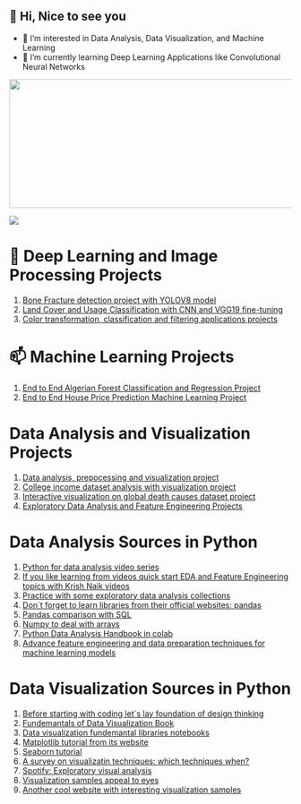 ## 👋 Hi, Nice to see you
- 👀 I’m interested in Data Analysis, Data Visualization, and Machine Learning
- 🌱 I’m currently learning Deep Learning Applications like Convolutional Neural Networks

 
 <div id="header" align="left">
  <img src="https://github.com/nesibegul/cv/blob/main/oasisnetwork-sun.gif" width="900" height="230"/>
</div>

![](..)
# 💞️ Deep Learning and Image Processing Projects
1. [Bone Fracture detection project with YOLOV8 model](https://github.com/nesibegul/BoneFracture_YOLOv8/blob/main/Bone_Fracture.ipynb)
2. [Land Cover and Usage Classification with CNN and VGG19 fine-tuning](https://github.com/nesibegul/Deep-Learning-with-LandCover-Dataset/blob/main/2_DeepLearningApps.ipynb)
3. [Color transformation, classification and filtering applications projects](https://github.com/nesibegul/Image-Processing)

# 📫 Machine Learning Projects
1. [End to End Algerian Forest Classification and Regression Project](https://github.com/nesibegul/Algerian-Forest-Classification-and-Regression)
2. [End to End House Price Prediction Machine Learning Project](https://github.com/nesibegul/House-Price-Prediction)
   
#  Data Analysis and Visualization Projects
1. [Data analysis, prepocessing and visualization project](https://github.com/nesibegul/DataManipulation)
2. [College income dataset analysis with visualization project](https://github.com/nesibegul/Visualization/blob/main/Visualization%20Homework-Copy1.ipynb)
3. [Interactive visualization on global death causes dataset project](https://github.com/nesibegul/Visualization/blob/main/1.InteractiveVisualization%20(1).ipynb)
4. [Exploratory Data Analysis and Feature Engineering Projects](https://github.com/nesibegul/EDA-and-Feature-Engineering-)

# Data Analysis Sources in Python
1. [Python for data analysis video series](https://www.youtube.com/watch?v=bPrmA1SEN2k&list=PLZoTAELRMXVNUL99R4bDlVYsncUNvwUBB)
2. [If you like learning from videos quick start EDA and Feature Engineering topics with Krish Naik videos](https://www.youtube.com/watch?v=bTN-6VPe8c0&list=PLZoTAELRMXVPzj1D0i_6ajJ6gyD22b3jh)
3. [Practice with some exploratory data analysis collections](https://github.com/iNeuronai/EDACollection)
4. [Don`t forget to learn libraries from their official websites: pandas](https://pandas.pydata.org/pandas-docs/stable/getting_started/intro_tutorials/07_reshape_table_layout.html)
5. [Pandas comparison with SQL](https://pandas.pydata.org/pandas-docs/stable/getting_started/comparison/comparison_with_sql.html)
6. [Numpy to deal with arrays](https://numpy.org/numpy-tutorials/)
7. [Python Data Analysis Handbook in colab](https://colab.research.google.com/github/jakevdp/PythonDataScienceHandbook/blob/master/notebooks/Index.ipynb)
8. [Advance feature engineering and data preparation techniques for machine learning models](https://github.com/nesibegul/BOOKS-and-SOURCES/blob/main/data_preparation_for_machine_learning.pdf)

# Data Visualization Sources in Python

1. [Before starting with coding let`s lay foundation of design thinking](https://faculty.washington.edu/ajko/books/design-methods/#/creative)
2. [Fundemantals of Data Visualization Book](https://clauswilke.com/dataviz/)
3. [Data visualization fundemantal libraries notebooks](https://github.com/nesibegul/BOOKS-and-SOURCES/tree/main/Data%20Visualization%20Collection)
4. [Matplotlib tutorial from its website](https://matplotlib.org/stable/tutorials/index.html)
5. [Seaborn tutorial](https://seaborn.pydata.org/tutorial.html)
6. [A survey on visualizatin techniques: which techniques when?](https://github.com/nesibegul/BOOKS-and-SOURCES/blob/main/1_A_survey_of_powerful_visualization_techniques_from_the_obvious_to_the_obscure.pdf)
7. [Spotify: Exploratory visual analysis](https://www.youtube.com/watch?v=pgSLSYLNEq0)
8. [Visualization samples appeal to eyes](https://periscopic.com/#!/)
9. [Another cool website with interesting visualization samples](https://www.pitchinteractive.com/)



 

<!---
nesibegul/nesibegul is a ✨ special ✨ repository because its `README.md` (this file) appears on your GitHub profile.
You can click the Preview link to take a look at your changes.

- 💞️ I’m looking to collaborate on ...
- 📫 How to reach me ...
--->

